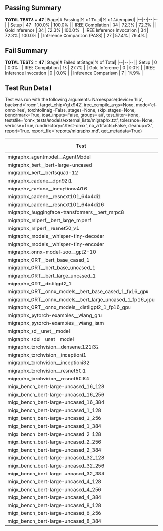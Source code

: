## Passing Summary

**TOTAL TESTS = 47**
|Stage|# Passing|% of Total|% of Attempted|
|--|--|--|--|
| Setup | 47 | 100.0% | 100.0% |
| IREE Compilation | 34 | 72.3% | 72.3% |
| Gold Inference | 34 | 72.3% | 100.0% |
| IREE Inference Invocation | 34 | 72.3% | 100.0% |
| Inference Comparison (PASS) | 27 | 57.4% | 79.4% |
## Fail Summary

**TOTAL TESTS = 47**
|Stage|# Failed at Stage|% of Total|
|--|--|--|
| Setup | 0 | 0.0% |
| IREE Compilation | 13 | 27.7% |
| Gold Inference | 0 | 0.0% |
| IREE Inference Invocation | 0 | 0.0% |
| Inference Comparison | 7 | 14.9% |
## Test Run Detail
Test was run with the following arguments:
Namespace(device='hip', backend='rocm', target_chip='gfx942', iree_compile_args=None, mode='cl-onnx-iree', torchtolinalg=False, stages=None, skip_stages=None, benchmark=True, load_inputs=False, groups='all', test_filter=None, testsfile='onnx_tests/models/external_lists/migraphx.txt', tolerance=None, verbose=True, rundirectory='./test-onnx', no_artifacts=False, cleanup='3', report=True, report_file='reports/migraphx.md', get_metadata=True)

| Test | Exit Status | Mean Benchmark Time (ms) | Notes |
|--|--|--|--|
| migraphx_agentmodel__AgentModel | compilation | None | |
| migraphx_bert__bert-large-uncased | PASS | 19.23144453677297 | |
| migraphx_bert__bertsquad-12 | compilation | None | |
| migraphx_cadene__dpn92i1 | compilation | None | |
| migraphx_cadene__inceptionv4i16 | compilation | None | |
| migraphx_cadene__resnext101_64x4di1 | compilation | None | |
| migraphx_cadene__resnext101_64x4di16 | compilation | None | |
| migraphx_huggingface-transformers__bert_mrpc8 | PASS | 7.694609644986165 | |
| migraphx_mlperf__bert_large_mlperf | Numerics | 30.451231016107183 | |
| migraphx_mlperf__resnet50_v1 | PASS | 5.098549940229543 | |
| migraphx_models__whisper-tiny-decoder | PASS | 51.26471273510509 | |
| migraphx_models__whisper-tiny-encoder | Numerics | 50.59357158218821 | |
| migraphx_onnx-model-zoo__gpt2-10 | compilation | None | |
| migraphx_ORT__bert_base_cased_1 | PASS | 122.86487138771918 | |
| migraphx_ORT__bert_base_uncased_1 | PASS | 128.69641088764183 | |
| migraphx_ORT__bert_large_uncased_1 | PASS | 510.30242900014855 | |
| migraphx_ORT__distilgpt2_1 | PASS | 70.59433673943944 | |
| migraphx_ORT__onnx_models__bert_base_cased_1_fp16_gpu | Numerics | 64.45603663451037 | |
| migraphx_ORT__onnx_models__bert_large_uncased_1_fp16_gpu | Numerics | 274.4080493430374 | |
| migraphx_ORT__onnx_models__distilgpt2_1_fp16_gpu | Numerics | 42.59256774243206 | |
| migraphx_pytorch-examples__wlang_gru | PASS | 23.072600717760476 | |
| migraphx_pytorch-examples__wlang_lstm | PASS | 8.729981835566315 | |
| migraphx_sd__unet__model | import_model | None | |
| migraphx_sdxl__unet__model | import_model | None | |
| migraphx_torchvision__densenet121i32 | compilation | None | |
| migraphx_torchvision__inceptioni1 | PASS | 5.279500596598387 | |
| migraphx_torchvision__inceptioni32 | compilation | None | |
| migraphx_torchvision__resnet50i1 | compilation | None | |
| migraphx_torchvision__resnet50i64 | compilation | None | |
| migx_bench_bert-large-uncased_16_128 | PASS | 33.35429388671256 | |
| migx_bench_bert-large-uncased_16_256 | PASS | 56.50105579153229 | |
| migx_bench_bert-large-uncased_16_384 | Numerics | 72.3718085035216 | |
| migx_bench_bert-large-uncased_1_128 | PASS | 13.160889279287384 | |
| migx_bench_bert-large-uncased_1_256 | PASS | 12.748719204981356 | |
| migx_bench_bert-large-uncased_1_384 | PASS | 21.172696636945364 | |
| migx_bench_bert-large-uncased_2_128 | PASS | 13.36227871787201 | |
| migx_bench_bert-large-uncased_2_256 | PASS | 14.121239484591904 | |
| migx_bench_bert-large-uncased_2_384 | PASS | 22.74318336540918 | |
| migx_bench_bert-large-uncased_32_128 | PASS | 71.83638230101981 | |
| migx_bench_bert-large-uncased_32_256 | PASS | 103.11407333106867 | |
| migx_bench_bert-large-uncased_32_384 | Numerics | 144.527033190631 | |
| migx_bench_bert-large-uncased_4_128 | PASS | 15.347299785086458 | |
| migx_bench_bert-large-uncased_4_256 | PASS | 17.723963754149967 | |
| migx_bench_bert-large-uncased_4_384 | PASS | 27.44374336092733 | |
| migx_bench_bert-large-uncased_8_128 | PASS | 20.33670519872214 | |
| migx_bench_bert-large-uncased_8_256 | PASS | 28.197138224641094 | |
| migx_bench_bert-large-uncased_8_384 | PASS | 41.397311115253935 | |
